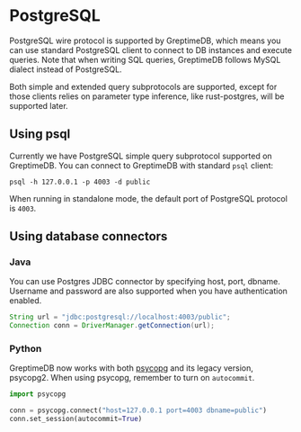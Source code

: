 # PostgreSQL

PostgreSQL wire protocol is supported by GreptimeDB, which means you can use
standard PostgreSQL client to connect to DB instances and execute
queries. Note that when writing SQL queries, GreptimeDB follows MySQL dialect
instead of PostgreSQL.

Both simple and extended query subprotocols are supported, except for those
clients relies on parameter type inference, like rust-postgres, will be
supported later.

## Using psql

Currently we have PostgreSQL simple query subprotocol supported on
GreptimeDB. You can connect to GreptimeDB with standard `psql` client:

```shell
psql -h 127.0.0.1 -p 4003 -d public
```

When running in standalone mode, the default port of PostgreSQL protocol is
`4003`.

## Using database connectors

### Java

You can use Postgres JDBC connector by specifying host, port, dbname. Username
and password are also supported when you have authentication enabled.

```java
String url = "jdbc:postgresql://localhost:4003/public";
Connection conn = DriverManager.getConnection(url);
```

### Python

GreptimeDB now works with both [psycopg](https://www.psycopg.org/docs/) and its
legacy version, psycopg2. When using psycopg, remember to turn on `autocommit`.


```python
import psycopg

conn = psycopg.connect("host=127.0.0.1 port=4003 dbname=public")
conn.set_session(autocommit=True)
```
